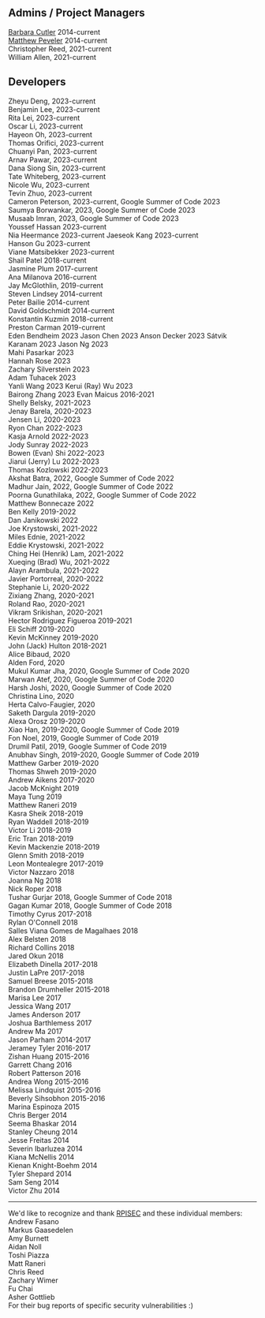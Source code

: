 ## Admins / Project Managers  
[Barbara Cutler](http://www.cs.rpi.edu/~cutler/) 2014-current  
[Matthew Peveler](http://mpeveler.com/) 2014-current  
Christopher Reed, 2021-current  
William Allen, 2021-current  


## Developers  


Zheyu Deng, 2023-current  
Benjamin Lee, 2023-current  
Rita Lei, 2023-current  
Oscar Li, 2023-current  
Hayeon Oh, 2023-current  
Thomas Orifici, 2023-current  
Chuanyi Pan, 2023-current  
Arnav Pawar, 2023-current  
Dana Siong Sin, 2023-current  
Tate Whiteberg, 2023-current  
Nicole Wu, 2023-current  
Tevin Zhuo, 2023-current  
Cameron Peterson, 2023-current, Google Summer of Code 2023  
Saumya Borwankar, 2023, Google Summer of Code 2023  
Musaab Imran, 2023, Google Summer of Code 2023  
Youssef Hassan 2023-current  
Nia Heermance 2023-current
Jaeseok Kang 2023-current  
Hanson Gu 2023-current  
Viane Matsibekker 2023-current  
Shail Patel 2018-current  
Jasmine Plum 2017-current  
Ana Milanova 2016-current  
Jay McGlothlin, 2019-current  
Steven Lindsey 2014-current  
Peter Bailie 2014-current  
David Goldschmidt 2014-current  
Konstantin Kuzmin 2018-current  
Preston Carman 2019-current  
Eden Bendheim 2023
Jason Chen 2023
Anson Decker 2023
Sátvik Karanam 2023
Jason Ng 2023  
Mahi Pasarkar 2023  
Hannah Rose 2023  
Zachary Silverstein 2023  
Adam Tuhacek 2023  
Yanli Wang 2023
Kerui (Ray) Wu 2023  
Bairong Zhang 2023
Evan Maicus 2016-2021  
Shelly Belsky, 2021-2023  
Jenay Barela, 2020-2023  
Jensen Li, 2020-2023  
Ryon Chan 2022-2023  
Kasja Arnold 2022-2023  
Jody Sunray 2022-2023  
Bowen (Evan) Shi 2022-2023  
Jiarui (Jerry) Lu 2022-2023  
Thomas Kozlowski 2022-2023  
Akshat Batra, 2022, Google Summer of Code 2022  
Madhur Jain, 2022, Google Summer of Code 2022  
Poorna Gunathilaka, 2022, Google Summer of Code 2022  
Matthew Bonnecaze 2022  
Ben Kelly 2019-2022  
Dan Janikowski 2022  
Joe Krystowski, 2021-2022  
Miles Ednie, 2021-2022  
Eddie Krystowski, 2021-2022  
Ching Hei (Henrik) Lam, 2021-2022  
Xueqing (Brad) Wu, 2021-2022  
Alayn Arambula, 2021-2022  
Javier Portorreal, 2020-2022  
Stephanie Li, 2020-2022  
Zixiang Zhang, 2020-2021  
Roland Rao, 2020-2021  
Vikram Srikishan, 2020-2021  
Hector Rodriguez Figueroa 2019-2021  
Eli Schiff 2019-2020  
Kevin McKinney 2019-2020  
John (Jack) Hulton 2018-2021  
Alice Bibaud, 2020  
Alden Ford, 2020  
Mukul Kumar Jha, 2020, Google Summer of Code 2020  
Marwan Atef, 2020, Google Summer of Code 2020  
Harsh Joshi, 2020, Google Summer of Code 2020  
Christina Lino, 2020  
Herta Calvo-Faugier, 2020  
Saketh Dargula 2019-2020  
Alexa Orosz 2019-2020  
Xiao Han, 2019-2020, Google Summer of Code 2019  
Fon Noel, 2019, Google Summer of Code 2019  
Drumil Patil, 2019, Google Summer of Code 2019  
Anubhav Singh, 2019-2020, Google Summer of Code 2019  
Matthew Garber 2019-2020  
Thomas Shweh 2019-2020  
Andrew Aikens 2017-2020  
Jacob McKnight 2019  
Maya Tung 2019  
Matthew Raneri 2019  
Kasra Sheik 2018-2019  
Ryan Waddell 2018-2019  
Victor Li 2018-2019  
Eric Tran 2018-2019  
Kevin Mackenzie 2018-2019  
Glenn Smith 2018-2019  
Leon Montealegre 2017-2019  
Victor Nazzaro 2018  
Joanna Ng 2018  
Nick Roper 2018  
Tushar Gurjar 2018, Google Summer of Code 2018  
Gagan Kumar  2018, Google Summer of Code 2018  
Timothy Cyrus 2017-2018  
Rylan O'Connell 2018  
Salles Viana Gomes de Magalhaes 2018  
Alex Belsten 2018  
Richard Collins 2018  
Jared Okun 2018  
Elizabeth Dinella 2017-2018  
Justin LaPre 2017-2018  
Samuel Breese 2015-2018  
Brandon Drumheller 2015-2018  
Marisa Lee 2017  
Jessica Wang 2017  
James Anderson 2017  
Joshua Barthlemess 2017  
Andrew Ma 2017  
Jason Parham 2014-2017  
Jeramey Tyler 2016-2017  
Zishan Huang 2015-2016  
Garrett Chang 2016  
Robert Patterson 2016  
Andrea Wong 2015-2016  
Melissa Lindquist 2015-2016  
Beverly Sihsobhon 2015-2016  
Marina Espinoza 2015  
Chris Berger 2014  
Seema Bhaskar 2014  
Stanley Cheung 2014  
Jesse Freitas 2014  
Severin Ibarluzea 2014  
Kiana McNellis 2014  
Kienan Knight-Boehm 2014  
Tyler Shepard 2014  
Sam Seng 2014  
Victor Zhu 2014  

------------------------------  
We'd like to recognize and thank [RPISEC](https://rpis.ec/) and these individual members:  
Andrew Fasano  
Markus Gaasedelen  
Amy Burnett  
Aidan Noll  
Toshi Piazza  
Matt Raneri  
Chris Reed  
Zachary Wimer  
Fu Chai  
Asher Gottlieb  
For their bug reports of specific security vulnerabilities :)  

